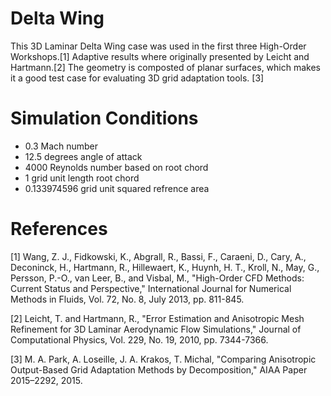 # Delta Wing

This 3D Laminar Delta Wing case was used in the first three
High-Order Workshops.[1]
Adaptive results where originally presented by
Leicht and Hartmann.[2]
The geometry is composted of planar surfaces, which makes
it a good test case for evaluating 3D grid adaptation tools. [3]

# Simulation Conditions

- 0.3 Mach number
- 12.5 degrees angle of attack
- 4000 Reynolds number based on root chord
- 1 grid unit length root chord
- 0.133974596 grid unit squared refrence area

# References

[1] Wang, Z. J., Fidkowski, K., Abgrall, R., Bassi, F., Caraeni, D., Cary, A., Deconinck, H., Hartmann, R., Hillewaert, K.,
Huynh, H. T., Kroll, N., May, G., Persson, P.-O., van Leer, B., and Visbal, M., "High-Order CFD Methods: Current Status and Perspective," International Journal for Numerical Methods in Fluids, Vol. 72, No. 8, July 2013, pp. 811-845.

[2] Leicht, T. and Hartmann, R., "Error Estimation and Anisotropic Mesh Refinement for 3D Laminar Aerodynamic Flow Simulations," Journal of Computational Physics, Vol. 229, No. 19, 2010, pp. 7344-7366.

[3] M. A. Park, A. Loseille, J. A. Krakos, T. Michal, "Comparing Anisotropic Output-Based Grid Adaptation Methods by Decomposition," AIAA
Paper 2015–2292, 2015.